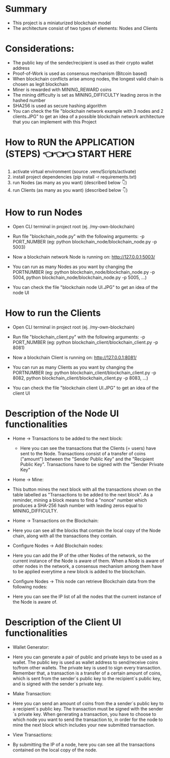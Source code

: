 # Summary

- This project is a miniaturized blockchain model
- The architecture consist of two types of elements: Nodes and Clients

# Considerations:

- The public key of the sender/recipient is used as their crypto wallet address
- Proof-of-Work is used as consensus mechanism (Bitcoin based)
- When blockchain conflicts arise among nodes, the longest valid chain is chosen as legit blockchain
- Miner is rewarded with MINING_REWARD coins
- The mining difficulty is set as MINING_DIFFICULTY leading zeros in the hashed number
- SHA256 is used as secure hashing algorithm
- You can check the file "blockchain network example with 3 nodes and 2 clients.JPG" to get an idea of a possible blockchain network architecture that you can implement with this Project

# How to RUN the APPLICATION (STEPS)  👈👈👈 START HERE

1. activate virtual environment (source .venv/Scripts/activate)
2. install project dependencies (pip install -r requirements.txt)
3. run Nodes (as many as you want) (described below 👇)
4. run Clients (as many as you want) (described below 👇)

# How to run Nodes

- Open CLI terminal in project root (ej. /my-own-blockchain)
- Run file "blockchain_node.py" with the following arguments: -p PORT_NUMBER (eg: python blockchain_node/blockchain_node.py -p 5003)
- Now a blockchain network Node is running on: http://127.0.0.1:5003/ 

- You can run as many Nodes as you want by changing the PORTNUMBER (eg: python blockchain_node/blockchain_node.py -p 5004, python blockchain_node/blockchain_node.py -p 5005, ...)

- You can check the file "blockchain node UI.JPG" to get an idea of the node UI

# How to run the Clients 

- Open CLI terminal in project root (ej. /my-own-blockchain)
- Run file "blockchain_client.py" with the following arguments: -p PORT_NUMBER (eg: python blockchain_client/blockchain_client.py -p 8081)
- Now a blockchain Client is running on: http://127.0.0.1:8081/ 

- You can run as many Clients as you want by changing the PORTNUMBER (eg: python blockchain_client/blockchain_client.py -p 8082, python blockchain_client/blockchain_client.py -p 8083, ...)

- You can check the file "blockchain client UI.JPG" to get an idea of the client UI

# Description of the Node UI functionalities

- Home -> Transactions to be added to the next block: 
  - Here you can see the transactions that the Clients (= users) have sent to the Node. Transactions consist of a transfer of coins ("amount") between the "Sender Public Key" and the "Recipient Public Key". Transactions have to be signed with the "Sender Private Key" 

- Home -> Mine: 
 - This button mines the next block with all the transactions shown on the table labelled as "Transactions to be added to the next block". As a reminder, mining a block means to find a "nonce" number which produces a SHA-256 hash number with leading zeros equal to MINING_DIFFICULTY.

- Home -> Transactions on the Blockchain: 
 - Here you can see all the blocks that contain the local copy of the Node chain, along with all the transactions they contain.

- Configure Nodes -> Add Blockchain nodes: 
 - Here you can add the IP of the other Nodes of the network, so the current instance of the Node is aware of them. When a Node is aware of other nodes in the network, a consensus mechanism among them have to be applied everytime a new block is added to the blockchain.

- Configure Nodes -> This node can retrieve Blockchain data from the following nodes: 
 - Here you can see the IP list of all the nodes that the current instance of the Node is aware of.

# Description of the Client UI functionalities

- Wallet Generator: 
 - Here you can generate a pair of public and private keys to be used as a wallet. The public key is used as wallet address to send/receive coins to/from other wallets. The private key is used to sign every transaction. Remember that, a transaction is a transfer of a certain amount of coins, which is sent from the sender´s public key to the recipient´s public key, and is signed with the sender´s private key.

- Make Transaction: 
 - Here you can send an amount of coins from the a sender´s public key to a recipient´s public key. The transaction must be signed with the sender´s private key. When generating a transaction, you have to choose to which node you want to send the transaction to, in order for the node to mine the next block which includes your new submitted transaction.

- View Transactions: 
 - By submitting the IP of a node, here you can see all the transactions contained on the local copy of the node.




